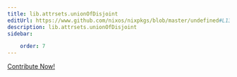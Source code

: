 ```yaml
---
title: lib.attrsets.unionOfDisjoint
editUrl: https://www.github.com/nixos/nixpkgs/blob/master/undefined#L1331C21
description: lib.attrsets.unionOfDisjoint
sidebar:

    order: 7
---
```


<a href="https://www.github.com/nixos/nixpkgs/blob/master/undefined#L1331C21">Contribute Now!</a>



